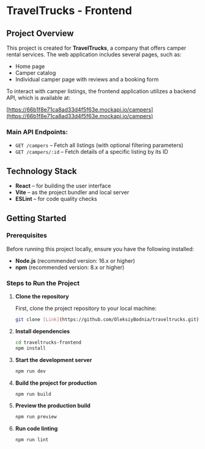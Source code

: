 # TravelTrucks - Frontend

## Project Overview

This project is created for **TravelTrucks**, a company that offers camper
rental services. The web application includes several pages, such as:

- Home page
- Camper catalog
- Individual camper page with reviews and a booking form

To interact with camper listings, the frontend application utilizes a backend
API, which is available at:

[https://66b1f8e71ca8ad33d4f5f63e.mockapi.io/campers](https://66b1f8e71ca8ad33d4f5f63e.mockapi.io/campers)

### Main API Endpoints:

- `GET /campers` – Fetch all listings (with optional filtering parameters)
- `GET /campers/:id` – Fetch details of a specific listing by its ID

## Technology Stack

- **React** – for building the user interface
- **Vite** – as the project bundler and local server
- **ESLint** – for code quality checks

## Getting Started

### Prerequisites

Before running this project locally, ensure you have the following installed:

- **Node.js** (recommended version: 16.x or higher)
- **npm** (recommended version: 8.x or higher)

### Steps to Run the Project

1. **Clone the repository**

   First, clone the project repository to your local machine:

   ```bash
   git clone [Link](https://github.com/OleksiyBodnia/traveltrucks.git)
   ```

2. **Install dependencies**

    ```bash
    cd traveltrucks-frontend
    npm install

3. **Start the development server**

    ```bash
    npm run dev

4. **Build the project for production**

    ```bash
    npm run build

5. **Preview the production build**

    ```bash
    npm run preview

6. **Run code linting**

    ```bash
    npm run lint
